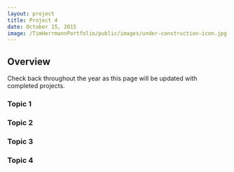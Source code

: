 ```yaml
---
layout: project
title: Project 4
date: October 15, 2015
image: /TimHerrmannPortfolio/public/images/under-construction-icon.jpg
---
```


## Overview
Check back throughout the year as this page will be updated with completed projects.

### Topic 1


### Topic 2


### Topic 3


### Topic 4
